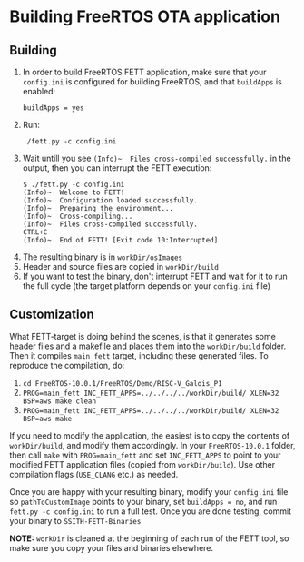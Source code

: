 # Building FreeRTOS OTA application

## Building
1. In order to build FreeRTOS FETT application, make sure that your `config.ini` is configured for building FreeRTOS, and that `buildApps` is enabled:
    ```
    buildApps = yes
    ```
2. Run:
    ```
    ./fett.py -c config.ini
    ```
3. Wait untill you see `(Info)~  Files cross-compiled successfully.` in the output, then you can interrupt the FETT execution:
    ```
    $ ./fett.py -c config.ini 
    (Info)~  Welcome to FETT!
    (Info)~  Configuration loaded successfully.
    (Info)~  Preparing the environment...
    (Info)~  Cross-compiling...
    (Info)~  Files cross-compiled successfully.
    CTRL+C
    (Info)~  End of FETT! [Exit code 10:Interrupted]
    ```
4. The resulting binary is in `workDir/osImages`
5. Header and source files are copied in `workDir/build`
5. If you want to test the binary, don't interrupt FETT and wait for it to run the full cycle (the target platform depends on your `config.ini` file)

## Customization

What FETT-target is doing behind the scenes, is that it generates some header files and a makefile and places them into the `workDir/build` folder.
Then it compiles `main_fett` target, including these generated files. To reproduce the compilation, do:

1. `cd FreeRTOS-10.0.1/FreeRTOS/Demo/RISC-V_Galois_P1`
2. `PROG=main_fett INC_FETT_APPS=../../../../workDir/build/ XLEN=32 BSP=aws make clean`
3. `PROG=main_fett INC_FETT_APPS=../../../../workDir/build/ XLEN=32 BSP=aws make`

If you need to modify the application, the easiest is to copy the contents of `workDir/build`, and modify them accordingly. In your `FreeRTOS-10.0.1` folder, then call `make` with `PROG=main_fett` and set `INC_FETT_APPS` to point to your modified FETT application files (copied from `workDir/build`).
Use other compilation flags (`USE_CLANG` etc.) as needed.

Once you are happy with your resulting binary, modify your `config.ini` file so `pathToCustomImage` points to your binary, set `buildApps = no`, and run `fett.py -c config.ini` to run a full test. Once you are done testing, commit your binary to `SSITH-FETT-Binaries`

**NOTE:** `workDir` is cleaned at the beginning of each run of the FETT tool, so make sure you copy your files and binaries elsewhere. 